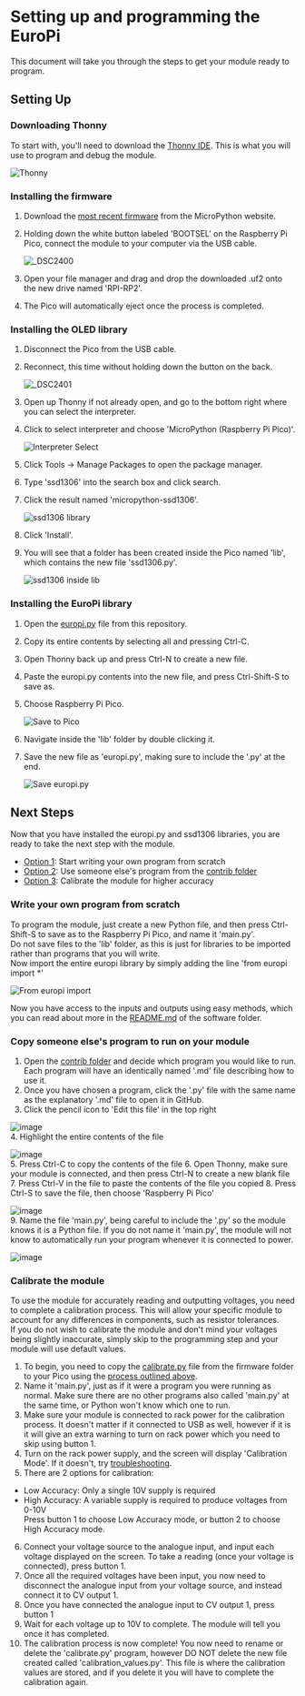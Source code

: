 # Setting up and programming the EuroPi

This document will take you through the steps to get your module ready to program.  
  
## Setting Up
  
### Downloading Thonny
To start with, you'll need to download the [Thonny IDE](https://thonny.org/). This is what you will use to program and debug the module.  

![Thonny](https://i.imgur.com/UX4uQDO.jpg)

### Installing the firmware
1. Download the [most recent firmware](https://micropython.org/download/rp2-pico/) from the MicroPython website.
2. Holding down the white button labeled 'BOOTSEL' on the Raspberry Pi Pico, connect the module to your computer via the USB cable.

    ![_DSC2400](https://user-images.githubusercontent.com/79809962/148647201-52b0d279-fc1e-4615-9e65-e51543605e15.jpg)

3. Open your file manager and drag and drop the downloaded .uf2 onto the new drive named 'RPI-RP2'.
4. The Pico will automatically eject once the process is completed.

### Installing the OLED library
1. Disconnect the Pico from the USB cable.
2. Reconnect, this time without holding down the button on the back.

    ![_DSC2401](https://user-images.githubusercontent.com/79809962/148647207-b43a2e44-0ca2-48d0-b13c-b5d091b44ae1.jpg)

3. Open up Thonny if not already open, and go to the bottom right where you can select the interpreter.
4. Click to select interpreter and choose 'MicroPython (Raspberry Pi Pico)'.

    ![Interpreter Select](https://i.imgur.com/XeRem1w.jpg)

5. Click Tools -> Manage Packages to open the package manager.
6. Type 'ssd1306' into the search box and click search.
7. Click the result named 'micropython-ssd1306'.

    ![ssd1306 library](https://i.imgur.com/7t2mWHh.jpg)

8. Click 'Install'.
9. You will see that a folder has been created inside the Pico named 'lib', which contains the new file 'ssd1306.py'.

    ![ssd1306 inside lib](https://i.imgur.com/jkmeaFM.jpg)

### Installing the EuroPi library

1. Open the [europi.py](/software/firmware/europi.py) file from this repository.
2. Copy its entire contents by selecting all and pressing Ctrl-C.
3. Open Thonny back up and press Ctrl-N to create a new file.
4. Paste the europi.py contents into the new file, and press Ctrl-Shift-S to save as.
5. Choose Raspberry Pi Pico.

    ![Save to Pico](https://i.imgur.com/BTn7kAz.jpg)

6. Navigate inside the 'lib' folder by double clicking it.
7. Save the new file as 'europi.py', making sure to include the '.py' at the end.

    ![Save europi.py](https://i.imgur.com/vK5Xgik.jpg)


## Next Steps

Now that you have installed the europi.py and ssd1306 libraries, you are ready to take the next step with the module.  

* [Option 1](#write-your-own-program-from-scratch): Start writing your own program from scratch
* [Option 2](#copy-someone-elses-program-to-run-on-your-module): Use someone else's program from the [contrib folder](/software/contrib/)
* [Option 3](#calibrate-the-module): Calibrate the module for higher accuracy


### Write your own program from scratch

To program the module, just create a new Python file, and then press Ctrl-Shift-S to save as to the Raspberry Pi Pico, and name it 'main.py'.  
Do not save files to the 'lib' folder, as this is just for libraries to be imported rather than programs that you will write.  
Now import the entire europi library by simply adding the line 'from europi import *'

  ![From europi import](https://i.imgur.com/UK3nJcV.jpg)

Now you have access to the inputs and outputs using easy methods, which you can read about more in the [README.md](/software/README.md) of the software folder.


### Copy someone else's program to run on your module

1. Open the [contrib folder](/software/contrib/) and decide which program you would like to run. Each program will have an identically named '.md' file describing how to use it.
2. Once you have chosen a program, click the '.py' file with the same name as the explanatory '.md' file to open it in GitHub.
3. Click the pencil icon to 'Edit this file' in the top right  
  
  ![image](https://user-images.githubusercontent.com/79809962/151053257-44d4be25-e959-4781-9ff8-49348ff5e2b4.png)  
4. Highlight the entire contents of the file  
  
  ![image](https://user-images.githubusercontent.com/79809962/151053508-24c9d5f7-fbf7-43c4-95ac-867b48ef924d.png)  
5. Press Ctrl-C to copy the contents of the file
6. Open Thonny, make sure your module is connected, and then press Ctrl-N to create a new blank file
7. Press Ctrl-V in the file to paste the contents of the file you copied
8. Press Ctrl-S to save the file, then choose 'Raspberry Pi Pico'  
  
  ![image](https://user-images.githubusercontent.com/79809962/151053911-7145ddb6-12e9-4606-909c-e1f888e3b4b9.png)  
9. Name the file 'main.py', being careful to include the '.py' so the module knows it is a Python file. If you do not name it 'main.py', the module will not know to automatically run your program whenever it is connected to power.  
  
  ![image](https://user-images.githubusercontent.com/79809962/151054018-0f495bb5-067e-4cd6-9640-c38e44a216de.png)  
  
  
### Calibrate the module

To use the module for accurately reading and outputting voltages, you need to complete a calibration process. This will allow your specific module to account for any differences in components, such as resistor tolerances.  
If you do not wish to calibrate the module and don't mind your voltages being slightly inaccurate, simply skip to the programming step and your module will use default values.

1. To begin, you need to copy the [calibrate.py](/software/firmware/calibrate.py) file from the firmware folder to your Pico using the [process outlined above](#copy-someone-elses-program-to-run-on-your-module).
2. Name it 'main.py', just as if it were a program you were running as normal. Make sure there are no other programs also called 'main.py' at the same time, or Python won't know which one to run.
3. Make sure your module is connected to rack power for the calibration process. It doesn't matter if it connected to USB as well, however if it is it will give an extra warning to turn on rack power which you need to skip using button 1.
4. Turn on the rack power supply, and the screen will display 'Calibration Mode'. If it doesn't, try [troubleshooting](../troubleshooting.md).  
5. There are 2 options for calibration:
  - Low Accuracy: Only a single 10V supply is required
  - High Accuracy: A variable supply is required to produce voltages from 0-10V  
  Press button 1 to choose Low Accuracy mode, or button 2 to choose High Accuracy mode.
6. Connect your voltage source to the analogue input, and input each voltage displayed on the screen. To take a reading (once your voltage is connected), press button 1.
7. Once all the required voltages have been input, you now need to disconnect the analogue input from your voltage source, and instead connect it to CV output 1.
8. Once you have connected the analogue input to CV output 1, press button 1
9. Wait for each voltage up to 10V to complete. The module will tell you once it has completed.
10. The calibration process is now complete! You now need to rename or delete the 'calibrate.py' program, however DO NOT delete the new file created called 'calibration_values.py'. This file is where the calibration values are stored, and if you delete it you will have to complete the calibration again.